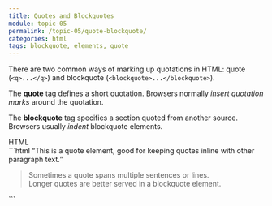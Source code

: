```yaml
---
title: Quotes and Blockquotes
module: topic-05
permalink: /topic-05/quote-blockquote/
categories: html
tags: blockquote, elements, quote
---
```


<div class="divider-heading"></div>

There are two common ways of marking up quotations in HTML: quote (`<q>...</q>`) and blockquote (`<blockquote>...</blockquote>`).

The **quote** tag defines a short quotation. Browsers normally _insert quotation marks_ around the quotation.

The **blockquote** tag specifies a section quoted from another source. Browsers usually _indent_ blockquote elements.


<div class="code-heading">
  <span class="html">HTML</span>
</div>
```html
<q>This is a quote element, good for keeping quotes inline with other paragraph text.</q>

<blockquote>
  Sometimes a quote spans multiple sentences or lines.<br/>
  Longer quotes are better served in a blockquote element.
</blockquote>
```


<div class="external-embed">
  <p data-height="400" data-theme-id="30567" data-slug-hash="GRZYNMO" data-default-tab="html,result" data-user="michaelcassens" data-pen-title="Semantic HTML, Quotes and Blockquotes" class="codepen"></p>
</div>
